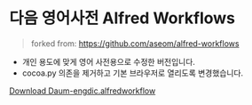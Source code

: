 다음 영어사전 Alfred Workflows
================

> forked from: https://github.com/aseom/alfred-workflows

- 개인 용도에 맞게 영어 사전용으로 수정한 버전입니다.
- cocoa.py 의존을 제거하고 기본 브라우저로 열리도록 변경했습니다.

[Download Daum-engdic.alfredworkflow](https://github.com/doortts/alfred-workflows/raw/master/Daum-engdic.alfredworkflow)